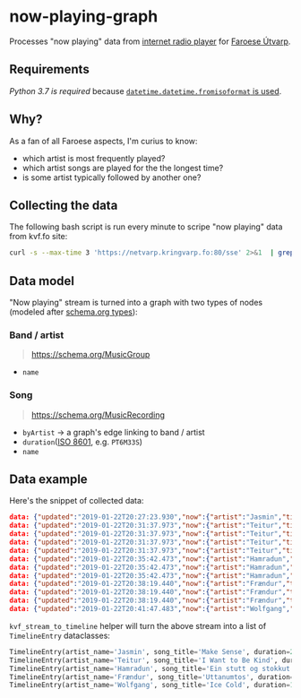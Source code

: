 # now-playing-graph
Processes "now playing" data from [internet radio player](https://kvf.fo/popout/widget) for [Faroese Útvarp](https://kvf.fo/forsida/english).

## Requirements

*Python 3.7 is required* because [`datetime.datetime.fromisoformat` is used](https://docs.python.org/dev/library/datetime.html#datetime.datetime.fromisoformat).

## Why?

As a fan of all Faroese aspects, I'm curius to know:

* which artist is most frequently played?
* which artist songs are played for the the longest time?
* is some artist typically followed by another one?

## Collecting the data

The following bash script is run every minute to scripe "now playing" data from kvf.fo site:

```bash
curl -s --max-time 3 'https://netvarp.kringvarp.fo:80/sse' 2>&1  | grep data >> ~/kvf.log
```

## Data model

"Now playing" stream is turned into a graph with two types of nodes (modeled after [schema.org types](https://schema.org/)):

### Band / artist
> https://schema.org/MusicGroup

* `name`

### Song
> https://schema.org/MusicRecording

* `byArtist` -> a graph's edge linking to band / artist
* `duration`([ISO 8601](https://en.wikipedia.org/wiki/ISO_8601#Durations), e.g. `PT6M33S`)
* `name`

## Data example

Here's the snippet of collected data:

```json
data: {"updated":"2019-01-22T20:27:23.930","now":{"artist":"Jasmin","title":"Make Sense","start":"2019-01-22T20:27:22.318"},"next":{"artist":"Teitur","title":"I Want to Be Kind","start":"2019-01-22T20:31:36.810"}}
data: {"updated":"2019-01-22T20:31:37.973","now":{"artist":"Teitur","title":"I Want to Be Kind","start":"2019-01-22T20:31:36.113"},"next":{"artist":"Hamradun","title":"Ein stutt og stokkut løta","start":"2019-01-22T20:35:45.775"}}
data: {"updated":"2019-01-22T20:31:37.973","now":{"artist":"Teitur","title":"I Want to Be Kind","start":"2019-01-22T20:31:36.113"},"next":{"artist":"Hamradun","title":"Ein stutt og stokkut løta","start":"2019-01-22T20:35:45.775"}}
data: {"updated":"2019-01-22T20:31:37.973","now":{"artist":"Teitur","title":"I Want to Be Kind","start":"2019-01-22T20:31:36.113"},"next":{"artist":"Hamradun","title":"Ein stutt og stokkut løta","start":"2019-01-22T20:35:45.775"}}
data: {"updated":"2019-01-22T20:31:37.973","now":{"artist":"Teitur","title":"I Want to Be Kind","start":"2019-01-22T20:31:36.113"},"next":{"artist":"Hamradun","title":"Ein stutt og stokkut løta","start":"2019-01-22T20:35:45.775"}}
data: {"updated":"2019-01-22T20:35:42.473","now":{"artist":"Hamradun","title":"Ein stutt og stokkut løta","start":"2019-01-22T20:35:40.614"},"next":{"artist":"Frændur","title":"Uttanumtos","start":"2019-01-22T20:38:26.234"}}
data: {"updated":"2019-01-22T20:35:42.473","now":{"artist":"Hamradun","title":"Ein stutt og stokkut løta","start":"2019-01-22T20:35:40.614"},"next":{"artist":"Frændur","title":"Uttanumtos","start":"2019-01-22T20:38:26.234"}}
data: {"updated":"2019-01-22T20:35:42.473","now":{"artist":"Hamradun","title":"Ein stutt og stokkut løta","start":"2019-01-22T20:35:40.614"},"next":{"artist":"Frændur","title":"Uttanumtos","start":"2019-01-22T20:38:26.234"}}
data: {"updated":"2019-01-22T20:38:19.440","now":{"artist":"Frændur","title":"Uttanumtos","start":"2019-01-22T20:38:17.833"},"next":{"artist":"Wolfgang","title":"Ice Cold","start":"2019-01-22T20:41:45.936"}}
data: {"updated":"2019-01-22T20:38:19.440","now":{"artist":"Frændur","title":"Uttanumtos","start":"2019-01-22T20:38:17.833"},"next":{"artist":"Wolfgang","title":"Ice Cold","start":"2019-01-22T20:41:45.936"}}
data: {"updated":"2019-01-22T20:38:19.440","now":{"artist":"Frændur","title":"Uttanumtos","start":"2019-01-22T20:38:17.833"},"next":{"artist":"Wolfgang","title":"Ice Cold","start":"2019-01-22T20:41:45.936"}}
data: {"updated":"2019-01-22T20:41:47.483","now":{"artist":"Wolfgang","title":"Ice Cold","start":"2019-01-22T20:41:45.668"},"next":{"artist":"Fróði Bjarnason","title":"Where My Home Is","start":"2019-01-22T20:44:46.528"}}
```

`kvf_stream_to_timeline` helper will turn the above stream into a list of `TimelineEntry` dataclasses:

```python
TimelineEntry(artist_name='Jasmin', song_title='Make Sense', duration=254, played_at=datetime.datetime(2019, 1, 22, 20, 27, 22, 318000))
TimelineEntry(artist_name='Teitur', song_title='I Want to Be Kind', duration=249, played_at=datetime.datetime(2019, 1, 22, 20, 31, 36, 113000))
TimelineEntry(artist_name='Hamradun', song_title='Ein stutt og stokkut løta', duration=165, played_at=datetime.datetime(2019, 1, 22, 20, 35, 40, 614000))
TimelineEntry(artist_name='Frændur', song_title='Uttanumtos', duration=208, played_at=datetime.datetime(2019, 1, 22, 20, 38, 17, 833000))
TimelineEntry(artist_name='Wolfgang', song_title='Ice Cold', duration=180, played_at=datetime.datetime(2019, 1, 22, 20, 41, 45, 668000))
```

